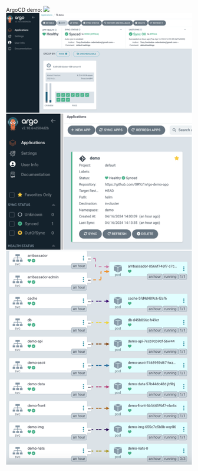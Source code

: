 ArgoCD demo:
<a href="https://asciinema.org/a/654450" target="_blank"><img src="https://asciinema.org/a/654450.svg" /></a>
<img src="img/agro1.png">
<img src="img/agro2.png">
<img src="img/agro3.png">